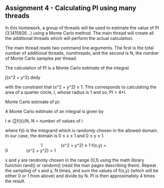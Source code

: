 ## Assignment 4 - Calculating PI using many threads

In this homework, a group of threads will be used to estimate the value of PI (3.1415926...) using a Monte Carlo method. The main thread will create all the additional threads which will perform the actual calculation.

The main thread reads two command line arguments. The first is the total number of additional threads, numthreads, and the second is N, the number of Monte Carlo samples per thread.

The calculation of PI is a Monte Carlo estimate of the integral 

∫(x^2 + y^2) dxdy 

with the constraint that (x^2 + y^2) ≤ 1. This corresponds to calculating the area of a quarter circle, I, whose radius is 1 and so, PI = 4*I.

Monte Carlo estimate of pi:

A Monte Carlo estimate of an integral is given by 

I ≅ (∑f(i))/N, N = number of values of i 

where f(i) is the integrand which is randomly chosen in the allowed domain. In our case, the domain is 0 ≤ x ≤ 1 and 0 ≤ y ≤ 1. 

        	1    	(x^2 + y^2) ≤ 1 
f(x,y) = 
        	0    	(x^2 + y^2) > 1 

x and y are randomly chosen in the range (0,1) using the math library function rand() or random() (read the man pages describing them). Repeat the sampling of x and y, N times, and sum the values of f(x,y) (which will be either 0 or 1 from above) and divide by N. PI is then approximately 4 times the result.
